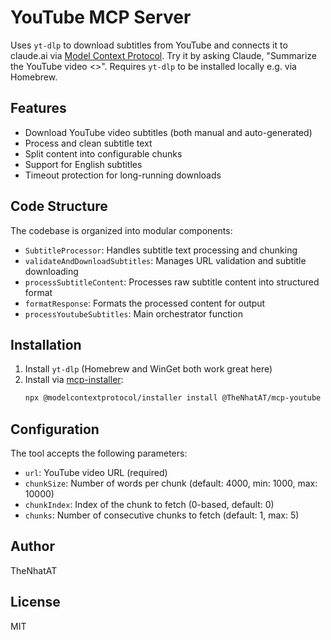 # YouTube MCP Server

Uses `yt-dlp` to download subtitles from YouTube and connects it to claude.ai via [Model Context Protocol](https://modelcontextprotocol.io/introduction). Try it by asking Claude, "Summarize the YouTube video <<URL>>". Requires `yt-dlp` to be installed locally e.g. via Homebrew.

## Features

- Download YouTube video subtitles (both manual and auto-generated)
- Process and clean subtitle text
- Split content into configurable chunks
- Support for English subtitles
- Timeout protection for long-running downloads

## Code Structure

The codebase is organized into modular components:

- `SubtitleProcessor`: Handles subtitle text processing and chunking
- `validateAndDownloadSubtitles`: Manages URL validation and subtitle downloading
- `processSubtitleContent`: Processes raw subtitle content into structured format
- `formatResponse`: Formats the processed content for output
- `processYoutubeSubtitles`: Main orchestrator function

## Installation

1. Install `yt-dlp` (Homebrew and WinGet both work great here)
2. Install via [mcp-installer](https://github.com/anaisbetts/mcp-installer):
   ```bash
   npx @modelcontextprotocol/installer install @TheNhatAT/mcp-youtube
   ```

## Configuration

The tool accepts the following parameters:
- `url`: YouTube video URL (required)
- `chunkSize`: Number of words per chunk (default: 4000, min: 1000, max: 10000)
- `chunkIndex`: Index of the chunk to fetch (0-based, default: 0)
- `chunks`: Number of consecutive chunks to fetch (default: 1, max: 5)

## Author

TheNhatAT

## License

MIT
